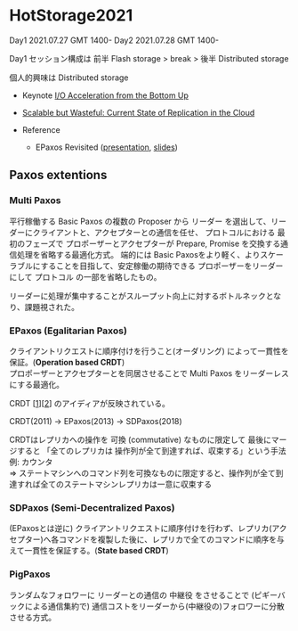 # HotStorage2021

Day1 2021.07.27 GMT 1400-
Day2 2021.07.28 GMT 1400-

Day1 セッション構成は 前半 Flash storage > break > 後半 Distributed storage

個人的興味は Distributed storage

- Keynote [I/O Acceleration from the Bottom Up](https://www.youtube.com/watch?v=9C2ESO6YvNk&t=3450s)
- [Scalable but Wasteful: Current State of Replication in the Cloud](https://www.youtube.com/watch?v=9C2ESO6YvNk&t=15265s)

- Reference
	- EPaxos Revisited ([presentation](https://www.usenix.org/conference/nsdi21/presentation/tollman), [slides](https://www.usenix.org/system/files/nsdi21_slides-tollman.pdf))

## Paxos extentions

### Multi Paxos

平行稼働する Basic Paxos の複数の Proposer から リーダー を選出して、リーダーにクライアントと、アクセプターとの通信を任せ、 プロトコルにおける 最初のフェーズで プロポーザーとアクセプターが Prepare, Promise を交換する通信処理を省略する最適化方式。
端的には Basic Paxosをより軽く、よりスケーラブルにすることを目指して、安定稼働の期待できる プロポーザーをリーダーにして プロトコル の一部を省略したもの。

リーダーに処理が集中することがスループット向上に対するボトルネックとなり、課題視された。

### EPaxos (Egalitarian Paxos)

クライアントリクエストに順序付けを行うこと(オーダリング) によって一貫性を保証。(**Operation based CRDT**)  
プロポーザーとアクセプターとを同居させることで Multi Paxos をリーダーレスにする最適化。

CRDT [[1](https://qiita.com/everpeace/items/bb73ec64d3e682279d26)][[2](https://www.slideshare.net/ShingoOmura/crdt-in-15-minutes-59247995)] のアイディアが反映されている。

CRDT(2011) → EPaxos(2013) → SDPaxos(2018)

CRDTはレプリカへの操作を 可換 (commutative) なものに限定して 最後にマージすると 「全てのレプリカは 操作列が全て到達すれば、収束する」という手法 例: カウンタ  
⇒ ステートマシンへのコマンド列を可換なものに限定すると、操作列が全て到達すれば全てのステートマシンレプリカは一意に収束する

### SDPaxos (Semi-Decentralized Paxos)

(EPaxosとは逆に) クライアントリクエストに順序付けを行わず、レプリカ(アクセプター)へ各コマンドを複製した後に、レプリカで全てのコマンドに順序を与えて一貫性を保証する。(**State based CRDT**)

### PigPaxos

ランダムなフォロワーに リーダーとの通信の 中継役 をさせることで (ピギーバックによる通信集約で) 通信コストをリーダーから(中継役の)フォロワーに分散させる方式。

<!--
![image](https://user-images.githubusercontent.com/11642047/129136665-6084bbdb-86ed-4fed-bc16-006725137930.png)
-->
